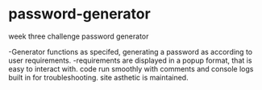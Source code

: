 # password-generator
week three challenge password generator

-Generator functions as specifed, generating a password as according to user requirements.
-requirements are displayed in a popup format, that is easy to interact with.
code run smoothly with comments and console logs built in for troubleshooting.
site asthetic is maintained. 
